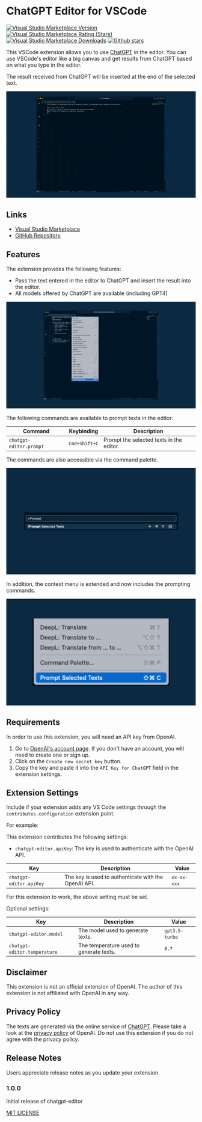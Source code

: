 # ChatGPT Editor for VSCode

[![Visual Studio Marketplace Version](https://img.shields.io/visual-studio-marketplace/v/takagimeow.chatgpt-editor)](https://marketplace.visualstudio.com/items?itemName=takagimeow.chatgpt-editor)
[![Visual Studio Marketplace Rating (Stars)](https://img.shields.io/visual-studio-marketplace/stars/takagimeow.chatgpt-editor)](https://marketplace.visualstudio.com/items?itemName=takagimeow.chatgpt-editor)
[![Visual Studio Marketplace Downloads](https://img.shields.io/visual-studio-marketplace/d/takagimeow.chatgpt-editor)](https://marketplace.visualstudio.com/items?itemName=takagimeow.chatgpt-editor)
[![Github stars](https://img.shields.io/github/stars/takagimeow/chatgpt-editor)](https://github.com/takagimeow/chatgpt-editor)

This VSCode extension allows you to use [ChatGPT](https://github.com/takagimeow/ts-chatgpt) in the editor.
You can use VSCode's editor like a big canvas and get results from ChatGPT based on what you type in the editor.

The result received from ChatGPT will be inserted at the end of the selected text.

![Prompting selected texts](examples/main.gif)

## Links

- [Visual Studio Marketplace](https://marketplace.visualstudio.com/items?itemName=takagimeow.chatgpt-editor)
- [GitHub Repository](https://github.com/takagimeow/ts-chatgpt)

## Features

The extension provides the following features:

- Pass the text entered in the editor to ChatGPT and insert the result into the editor.
- All models offered by ChatGPT are available (including GPT4)

![Prompting selected texts](https://github.com/takagimeow/chatgpt-editor/blob/main/examples/main.png?raw=true)

The following commands are available to prompt texts in the editor:

| Command                 | Keybinding    | Description                              |
| ----------------------- | ------------- | ---------------------------------------- |
| `chatgpt-editor.prompt` | `Cmd+Shift+C` | Prompt the selected texts in the editor. |

The commands are also accessible via the command palette.

![Commands](https://github.com/takagimeow/chatgpt-editor/blob/main/examples/command-pallette.png?raw=true)


In addition, the context menu is extended and now includes the prompting commands.

![Context menu](https://github.com/takagimeow/chatgpt-editor/blob/main/examples/context-menu.png?raw=true)

## Requirements

In order to use this extension, you will need an API key from OpenAI.

1. Go to [OpenAI's account page](https://platform.openai.com/account/api-keys). If you don't have an account, you will need to create one or sign up.
2. Click on the `Create new secret key` button.
3. Copy the key and paste it into the `API Key for ChatGPT` field in the extension settings.

## Extension Settings

Include if your extension adds any VS Code settings through the `contributes.configuration` extension point.

For example:

This extension contributes the following settings:

- `chatgpt-editor.apiKey`: The key is used to authenticate with the OpenAI API.

| Key                     | Description                                          | Value    |
| ----------------------- | ---------------------------------------------------- | -------- |
| `chatgpt-editor.apiKey` | The key is used to authenticate with the OpenAI API. | `xx-xx-xxx` |

For this extension to work, the above setting must be set.

Optional settings:

| Key                         | Description                                                  | Value    |
| --------------------------- | ------------------------------------------------------------ | -------- |
| `chatgpt-editor.model`      | The model used to generate texts.                            | `gpt3.5-turbo`   |
| `chatgpt-editor.temperature` | The temperature used to generate texts.                      | `0.7`    |

## Disclaimer

This extension is not an official extension of OpenAI.
The author of this extension is not affiliated with OpenAI in any way.

## Privacy Policy

The texts are generated via the online service of [ChatGPT](http://chat.openai.com/).
Please take a look at the [privacy policy](https://openai.com/policies/privacy-policy) of OpenAI.
Do not use this extension if you do not agree with the privacy policy.

## Release Notes

Users appreciate release notes as you update your extension.

### 1.0.0

Initial release of chatgpt-editor

[MIT LICENSE](LICENSE)
